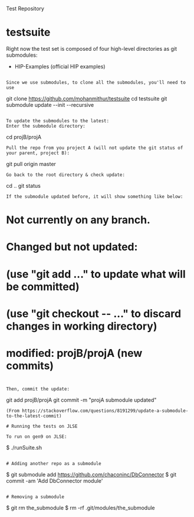 Test Repository
# testsuite

Right now the test set is composed of four high-level directories as git submodules:
- HIP-Examples (official HIP examples)

```

Since we use submodules, to clone all the submodules, you'll need to use 

```
git clone https://github.com/mohanmithur/testsuite
cd testsuite
git submodule update --init --recursive
```

To update the submodules to the latest:
Enter the submodule directory:
```
cd projB/projA
```
Pull the repo from you project A (will not update the git status of your parent, project B):
```
git pull origin master
```
Go back to the root directory & check update:
```
cd ..
git status
```
If the submodule updated before, it will show something like below:
```
# Not currently on any branch.
# Changed but not updated:
#   (use "git add ..." to update what will be committed)
#   (use "git checkout -- ..." to discard changes in working directory)
#
#       modified:   projB/projA (new commits)
#
```
Then, commit the update:
```
git add projB/projA
git commit -m "projA submodule updated"
```
(From https://stackoverflow.com/questions/8191299/update-a-submodule-to-the-latest-commit)

# Running the tests on JLSE

To run on gen9 on JLSE:

```
$ ./runSuite.sh
```

# Adding another repo as a submodule

```
$ git submodule add https://github.com/chaconinc/DbConnector
$ git commit -am 'Add DbConnector module'
```

# Removing a submodule

```
$ git rm the_submodule
$ rm -rf .git/modules/the_submodule
```
